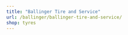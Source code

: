 ```yaml
---
title: "Ballinger Tire and Service"
url: /ballinger/ballinger-tire-and-service/
shop: tyres
---
```

